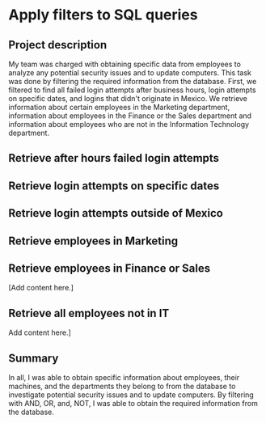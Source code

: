 # Apply filters to SQL queries
## Project description
My team was charged with obtaining specific data from employees to analyze any potential security issues and to update computers. This task was done by filtering the required information from the database. First, we filtered to find all failed login attempts after business hours, login attempts on specific dates, and logins that didn't originate in Mexico. We retrieve information about certain employees in the Marketing department, information about employees in the Finance or the Sales department and information about employees who are not in the Information Technology department.
## Retrieve after hours failed login attempts
 
## Retrieve login attempts on specific dates

## Retrieve login attempts outside of Mexico

## Retrieve employees in Marketing

## Retrieve employees in Finance or Sales
[Add content here.]
## Retrieve all employees not in IT
Add content here.]
## Summary
In all, I was able to obtain specific information about employees, their machines, and the departments they belong to from the database to investigate potential security issues and to update computers. By filtering with AND, OR, and, NOT, I was able to obtain the required information from the database.
